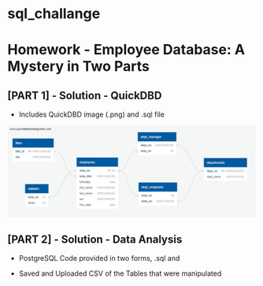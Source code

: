 # sql_challange

# Homework - Employee Database: A Mystery in Two Parts

## [PART 1] - Solution - QuickDBD

- Includes QuickDBD image (.png) and .sql file

![]([1]Solution_QuickDBD/QuickDBD-Free_Diagram.png)

## [PART 2] - Solution - Data Analysis

- PostgreSQL Code provided in two forms, .sql and

- Saved and Uploaded CSV of the Tables that were manipulated


